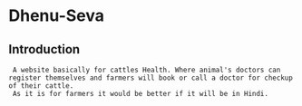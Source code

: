 # Dhenu-Seva

 ## Introduction
     A website basically for cattles Health. Where animal's doctors can register themselves and farmers will book or call a doctor for checkup of their cattle.
     As it is for farmers it would be better if it will be in Hindi.
